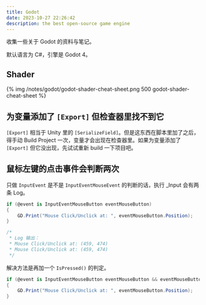 ```yaml
---
title: Godot
date: 2023-10-27 22:26:42
description: the best open-source game engine
---
```


收集一些关于 Godot 的资料与笔记。

默认语言为 C#，引擎是 Godot 4。

## Shader

{% img /notes/godot/godot-shader-cheat-sheet.png 500 godot-shader-cheat-sheet %}

## 为变量添加了 `[Export]` 但检查器里找不到它

`[Export]` 相当于 Unity 里的 `[SerializeField]`。但是这东西在脚本里加了之后，得手动 Build Project 一次，变量才会出现在检查器里。如果为变量添加了 `[Export]` 但它没出现，先试试重新 build 一下项目吧。

## 鼠标左键的点击事件会判断两次

只做 `InputEvent` 是不是 `InputEventMouseEvent` 的判断的话，执行 _Input 会有两条 Log。

```csharp
if (@event is InputEventMouseButton eventMouseButton)
{
    GD.Print("Mouse Click/Unclick at: ", eventMouseButton.Position);
}

/*
 * Log 输出：
 * Mouse Click/Unclick at: (459, 474)
 * Mouse Click/Unclick at: (459, 474)
 */
```

解决方法是再加一个 `IsPressed()` 的判定。

```csharp
if (@event is InputEventMouseButton eventMouseButton && eventMouseButton.IsPressed())
{
    GD.Print("Mouse Click/Unclick at: ", eventMouseButton.Position);
}
```
